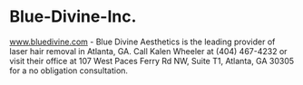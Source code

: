 Blue-Divine-Inc.
================

www.bluedivine.com - Blue Divine Aesthetics is the leading provider of laser hair removal in Atlanta, GA.  Call Kalen Wheeler at (404) 467-4232 or visit their office at 107 West Paces Ferry Rd NW, Suite T1, Atlanta, GA 30305 for a no obligation consultation.